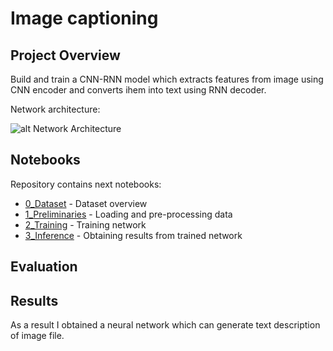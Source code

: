 # Image captioning

## Project Overview

Build and train a CNN-RNN model which extracts features from image using CNN encoder and converts ihem into text using RNN decoder.

Network architecture:

![alt Network Architecture]('./images/encoder-decoder.png')

## Notebooks

Repository contains next notebooks:

* [0_Dataset]('./0_Dataset.ipynb') - Dataset overview
* [1_Preliminaries]('./1_Preliminaries.ipynb') - Loading and pre-processing data
* [2_Training]('./2_Training.ipynb') - Training network
* [3_Inference](3_Inference.ipynb) - Obtaining results from trained network

## Evaluation



## Results

As a result I obtained a neural network which can generate text description of image file.
